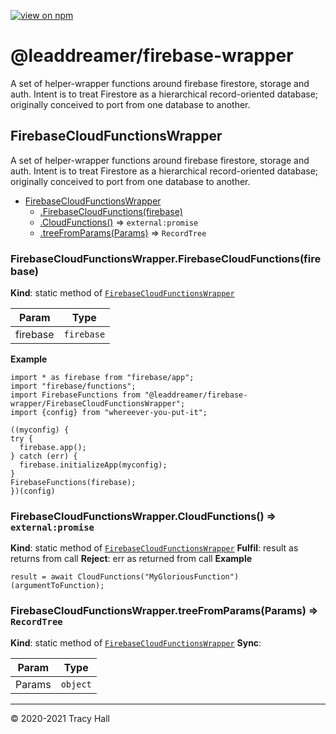 [![view on
npm](http://img.shields.io/npm/v/@leaddreamer/firebase-wrapper.svg)](https://www.npmjs.org/package/@leaddreamer/firebase-wrapper)

# @leaddreamer/firebase-wrapper

A set of helper-wrapper functions around firebase firestore, storage and auth. Intent is to treat Firestore as a
hierarchical record-oriented database; originally conceived to port from one database to another.

<a name="module_FirebaseCloudFunctionsWrapper"></a>

## FirebaseCloudFunctionsWrapper

A set of helper-wrapper functions around firebase firestore, storage
and auth. Intent is to treat Firestore as a hierarchical
record-oriented database; originally conceived to port from one
database to another.

- [FirebaseCloudFunctionsWrapper](#module_FirebaseCloudFunctionsWrapper)
  - [.FirebaseCloudFunctions(firebase)](#module_FirebaseCloudFunctionsWrapper.FirebaseCloudFunctions)
  - [.CloudFunctions()](#module_FirebaseCloudFunctionsWrapper.CloudFunctions) ⇒ <code>external:promise</code>
  - [.treeFromParams(Params)](#module_FirebaseCloudFunctionsWrapper.treeFromParams) ⇒ <code>RecordTree</code>

<a name="module_FirebaseCloudFunctionsWrapper.FirebaseCloudFunctions"></a>

### FirebaseCloudFunctionsWrapper.FirebaseCloudFunctions(firebase)

**Kind**: static method of [<code>FirebaseCloudFunctionsWrapper</code>](#module_FirebaseCloudFunctionsWrapper)

| Param    | Type                  |
| -------- | --------------------- |
| firebase | <code>firebase</code> |

**Example**

```
import * as firebase from "firebase/app";
import "firebase/functions";
import FirebaseFunctions from "@leaddreamer/firebase-wrapper/FirebaseCloudFunctionsWrapper";
import {config} from "whereever-you-put-it";

((myconfig) {
try {
  firebase.app();
} catch (err) {
  firebase.initializeApp(myconfig);
}
FirebaseFunctions(firebase);
})(config)
```

<a name="module_FirebaseCloudFunctionsWrapper.CloudFunctions"></a>

### FirebaseCloudFunctionsWrapper.CloudFunctions() ⇒ <code>external:promise</code>

**Kind**: static method of [<code>FirebaseCloudFunctionsWrapper</code>](#module_FirebaseCloudFunctionsWrapper)
**Fulfil**: result as returns from call
**Reject**: err as returned from call
**Example**

```
result = await CloudFunctions("MyGloriousFunction")(argumentToFunction);
```

<a name="module_FirebaseCloudFunctionsWrapper.treeFromParams"></a>

### FirebaseCloudFunctionsWrapper.treeFromParams(Params) ⇒ <code>RecordTree</code>

**Kind**: static method of [<code>FirebaseCloudFunctionsWrapper</code>](#module_FirebaseCloudFunctionsWrapper)
**Sync**:

| Param  | Type                |
| ------ | ------------------- |
| Params | <code>object</code> |

---

&copy; 2020-2021 Tracy Hall
